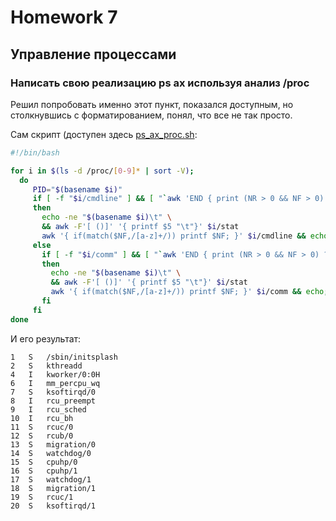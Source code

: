 # Homework 7

## Управление процессами

### Написать свою реализацию ps ax используя анализ /proc

Решил попробовать именно этот пункт, показался доступным, но столкнувшись с форматированием, понял, что все не так просто.

Сам скрипт (доступен здесь [ps_ax_proc.sh](./ps_ax_proc.sh):
```bash
#!/bin/bash

for i in $(ls -d /proc/[0-9]* | sort -V);
  do
     PID="$(basename $i)"
     if [ -f "$i/cmdline" ] && [ "`awk 'END { print (NR > 0 && NF > 0) ? "1" : "0"}' $i/cmdline`" == "1" ]
     then
       echo -ne "$(basename $i)\t" \
       && awk -F'[ ()]' '{ printf $5 "\t"}' $i/stat 
       awk '{ if(match($NF,/[a-z]+/)) printf $NF; }' $i/cmdline && echo; 
     else
       if [ -f "$i/comm" ] && [ "`awk 'END { print (NR > 0 && NF > 0) ? "1" : "0"}' $i/comm`" == "1" ]
       then
         echo -ne "$(basename $i)\t" \
         && awk -F'[ ()]' '{ printf $5 "\t"}' $i/stat 
         awk '{ if(match($NF,/[a-z]+/)) printf $NF; }' $i/comm && echo;
       fi
     fi
done
```
И его результат:
```
1	S	/sbin/initsplash
2	S	kthreadd
4	I	kworker/0:0H
6	I	mm_percpu_wq
7	S	ksoftirqd/0
8	I	rcu_preempt
9	I	rcu_sched
10	I	rcu_bh
11	S	rcuc/0
12	S	rcub/0
13	S	migration/0
14	S	watchdog/0
15	S	cpuhp/0
16	S	cpuhp/1
17	S	watchdog/1
18	S	migration/1
19	S	rcuc/1
20	S	ksoftirqd/1
```
